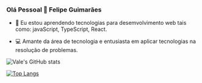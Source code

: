 ### Olá Pessoal 👋 Felipe Guimarães  

- 🌱 Eu estou  aprendendo tecnologias para desemvolvimento web tais como: javaScript, TypeScript, React.

- 💻 Amante da área de tecnologia e entusiasta em aplicar tecnologias na resolução de problemas.

![Vale's GitHub stats](https://github-readme-stats.vercel.app/api?username=felipe-guima&show_icons=true&bg_color=00000000)

[![Top Langs](https://github-readme-stats.vercel.app/api/top-langs/?username=felipe-guima&layout=donut)](https://github.com/anuraghazra/github-readme-stats)

